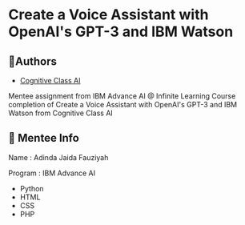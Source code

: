 # Create a Voice Assistant with OpenAI's GPT-3 and IBM Watson

## 🔗Authors

- [Cognitive Class AI](https://courses.cognitiveclass.ai/)

Mentee assignment from IBM Advance AI @ Infinite Learning Course completion of Create a Voice Assistant with OpenAI's GPT-3 and IBM Watson from Cognitive Class AI


## 🐹 Mentee Info 
Name : Adinda Jaida Fauziyah

Program : IBM Advance AI

* Python
* HTML
* CSS
* PHP 
